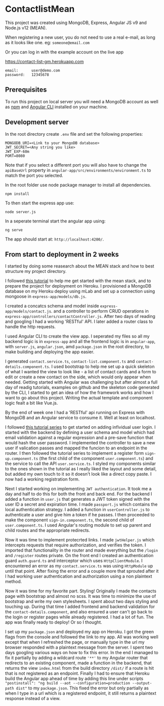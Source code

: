 # ContactlistMean

This project was created using MongoDB, Express, Angular JS v9 and Node.js v12 (MEAN).

When registering a new user, you do not need to use a real e-mail, as long as it looks like one. eg: `someone@email.com`

Or you can log in with the example account on the live app 

https://contact-list-gm.herokuapp.com

```
email:      user@demo.com
password:   12345678

```

## Prerequisites

To run this project on local server you will need a MongoDB account as well as [npm](https://docs.npmjs.com/) and [Angular CLI](https://angular.io/cli) installed on your machine.

## Development server

In the root directory create `.env` file and set the following properties:

```
MONGODB_URI=<Link to your MongoDB database>
JWT_SECRET=<Any string you like>
JWT_EXP-60m
PORT=8080
```

Note that if you select a different port you will also have to change the `apiBaseUrl` property in `angular-app/src/environments/environment.ts` to match the port you selected.

In the root folder use node package manager to install all dependencies.

```
npm install
```

To then start the express app use:

```
node server.js
```

In a seperate terminal start the angular app using:

```
ng serve
```

The app should start at: `http://localhost:4200/`.

## From start to deployment in 2 weeks

I started by doing some reasearch about the MEAN stack and how to best structure my project directory.

I followed [this tutorial](https://devcenter.heroku.com/articles/mean-apps-restful-api) to help me get started with the mean stack, and to prepare the project for deployment on Heroku. I provisioned a MongoDB database on my Heroku deploy using mLab and set up a connection using mongoose in `express-app/models/db.js`.

I created a concatcs schema and model inside `express-app/models/contact.js`. and a controller to perform CRUD operations in `express-app/controllers/contactController.js`. After two days of reading and googling I had a working 'RESTful' API. I later added a router class to handle the http requests.

I used Angular CLI to create the view app. I seperated my files so all my backend logic is in `express-app` and all the frontend logic is in `angular-app`, with `server.js`, `angular.json`, amd `package.json` in the root directory, to make building and deploying the app easier.

I generated `contact.service.ts`, `contact-list.component.ts` and `contact-details.component.ts`. I used bootstrap to help me set up a quick skeleton of what I wanted the view to look like - a list of contact cards and a form to edit or create a new contact on the side, which would only appear when needed. Getting started with Angular was challenging but after almost a full day of readig tutorials, examples on github and the skeleton code generated by the CLI, I started to get an idea of how the framework works and how I want to go about this project. Writing the actual template and component logic fealt a bit like Vue.js.

By the end of week one I had a 'RESTful' api running on Express with MongoDB and an Angular service to consume it. Well at least on localhost.

I followed [this tutorial series](http://www.codaffection.com/mean-stack-article/mean-stack-user-registration-backend/) to get started on adding infividual user login. I started with the backend by defining a user schema and model which had email validation against a regular expression and a pre-save function that would hash the user password. I implemented the controller to save a new user if valication passes and mapped the funcion to an endpoint in the router. I then followed the tutorial series to implement a register form `sign-up.component.ts` (the first child of the component `user.component.ts`) and the service to call the API `user.service.ts`. I styled my components similar to the ones shown in the tutorial as I really liked the layout and some detail, but added my own touch to it so it doesn't look like a direct copy paste. I now had a working registration form.

Next I started working on implementing `JWT authentication`. It took me a day and half to do this for both the front and back end. For the backend I added a function in `user.js` that generates a JWT token signed with the user ID a secret and expiration time. I made `passport.js` which contains the local authentication strategy. I added a function in `userController.js` to authenticate a user and give him a token if he passes. I then proceeded to make the component `sign-in.component.ts`, the second child of `user.component.ts`. I used Angular's routing module to set up parent and child routes and the appropriate redirects. 

Now it was time to implement protecrted links. I made `jwtHelper.js` which intercepts requests that require authorization, and verifies the token. I imported that functionality in the router and made everything but the `/login` and `/register` routes private. On the front end I created an authentication guard `auth.guard.ts` and interceptor which uses `HttpClientModule`. I encountered an error as my `contact.service.ts` was using `HttpModule` up until that point. After fixing the error and a couple more that sprouted after it I had working user authentication and authorization using a non plaintext method.

Now it was time for my favorite part. Styling! Originally I made the contacts page with bootstrap and almost no scss. It was time to minimize the use of bootstrap and write my own stylesheets. I spent about two days styling and touching up. During that time I added frontend amd backend validation for the `contact-details.component`, and also ensured a user can't go back to the login or register pages while already registered. I had a lot of fun. The app was finally ready to deploy! Or so I thought. 

I set up my `package.json` and deployed my app on Heroku. I got the green flags from the console and followed the link to my app. All was working well except that when I refreshed the page, or manually type in the url my browser responded with a plaintext message from the server. I spent two days googling various ways on how to fix this error. In the end I managed to fix it partially by adding a wildcard route `'**'` to my Angular router that redirects to an existing component, made a function in the backend, that returns the view `index.html` from the build directory `/dist/` if a route is hit that is not registered as an endpoint. Finally I had to ensure that Heroku build the Angular app ahead of time by adding this line under scripts `"postinstall": "ng build --aot --configuration=production --output-path dist"`  to my `package.json`. This fixed the error but only partially as when I type in a url which is a registered endpoint, it still returns a plaintext response instead of a view.
